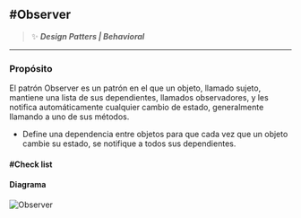 ## \#Observer
>:sparkles: ***Design Patters | Behavioral***
---
### Propósito
El patrón Observer es un patrón en el que un objeto, llamado sujeto, mantiene una lista de sus dependientes, llamados observadores, y les notifica automáticamente cualquier cambio de estado, generalmente llamando a uno de sus métodos.

- Define una dependencia entre objetos para que cada vez que un objeto cambie su estado, se notifique a todos sus dependientes.



#### \#Check list


#### Diagrama
![Observer](https://designpatternsphp.readthedocs.io/en/latest/_images/uml6.png)